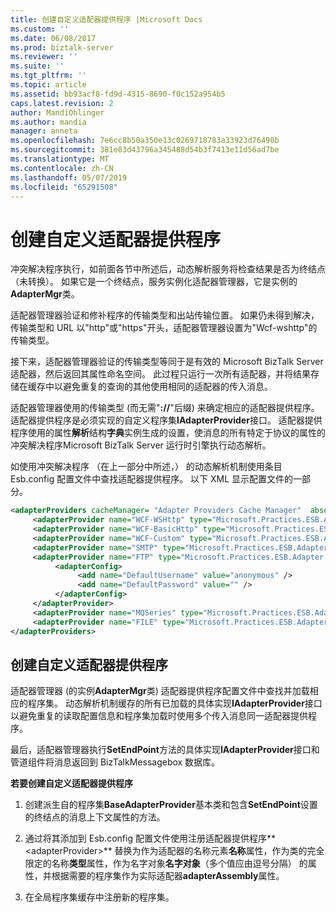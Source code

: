```yaml
---
title: 创建自定义适配器提供程序 |Microsoft Docs
ms.custom: ''
ms.date: 06/08/2017
ms.prod: biztalk-server
ms.reviewer: ''
ms.suite: ''
ms.tgt_pltfrm: ''
ms.topic: article
ms.assetid: bb93acf8-fd9d-4315-8690-f0c152a954b5
caps.latest.revision: 2
author: MandiOhlinger
ms.author: mandia
manager: anneta
ms.openlocfilehash: 7e6cc8b50a350e13c0269718783a33923d76490b
ms.sourcegitcommit: 381e83d43796a345488d54b3f7413e11d56ad7be
ms.translationtype: MT
ms.contentlocale: zh-CN
ms.lasthandoff: 05/07/2019
ms.locfileid: "65291508"
---
```

# <a name="creating-a-custom-adapter-provider"></a>创建自定义适配器提供程序
冲突解决程序执行，如前面各节中所述后，动态解析服务将检查结果是否为终结点 （未转换）。 如果它是一个终结点，服务实例化适配器管理器，它是实例的**AdapterMgr**类。  
  
 适配器管理器验证和修补程序的传输类型和出站传输位置。 如果仍未得到解决，传输类型和 URL 以"http"或"https"开头，适配器管理器设置为"Wcf-wshttp"的传输类型。  
  
 接下来，适配器管理器验证的传输类型等同于是有效的 Microsoft BizTalk Server 适配器，然后返回其属性命名空间。 此过程只运行一次所有适配器，并将结果存储在缓存中以避免重复的查询的其他使用相同的适配器的传入消息。  
  
 适配器管理器使用的传输类型 (而无需"**://**"后缀) 来确定相应的适配器提供程序。 适配器提供程序是必须实现的自定义程序集**IAdapterProvider**接口。 适配器提供程序使用的属性**解析**结构**字典**实例生成的设置，使消息的所有特定于协议的属性的冲突解决程序Microsoft BizTalk Server 运行时引擎执行动态解析。  
  
 如使用冲突解决程序 （在上一部分中所述，） 的动态解析机制使用条目 Esb.config 配置文件中查找适配器提供程序。 以下 XML 显示配置文件的一部分。  
  
```xml  
<adapterProviders cacheManager= "Adapter Providers Cache Manager"  absoluteExpiration="3600">  
     <adapterProvider name="WCF-WSHttp" type="Microsoft.Practices.ESB.Adapter.WcfWSHttp.AdapterProvider, Microsoft.Practices.ESB.Adapter.WcfWSHttp, Version=2.0.0.0, Culture=neutral, PublicKeyToken=c62dd63c784d6e22" moniker="Http,Https" />  
     <adapterProvider name="WCF-BasicHttp" type="Microsoft.Practices.ESB.Adapter.WcfBasicHttp.AdapterProvider, Microsoft.Practices.ESB.Adapter.WcfBasicHttp, Version=2.0.0.0, Culture=neutral, PublicKeyToken=c62dd63c784d6e22" moniker="Http,Https" />  
     <adapterProvider name="WCF-Custom" type="Microsoft.Practices.ESB.Adapter.WcfCustom.AdapterProvider, Microsoft.Practices.ESB.Adapter.WcfCustom, Version=2.0.0.0, Culture=neutral, PublicKeyToken=c62dd63c784d6e22" moniker="mssql" />  
     <adapterProvider name="SMTP" type="Microsoft.Practices.ESB.Adapter.SMTP.AdapterProvider, Microsoft.Practices.ESB.Adapter.SMTP, Version=2.0.0.0, Culture=neutral, PublicKeyToken=c62dd63c784d6e22" moniker="smtp" />  
     <adapterProvider name="FTP" type="Microsoft.Practices.ESB.Adapter.FTP.AdapterProvider, Microsoft.Practices.ESB.Adapter.FTP, Version=2.0.0.0, Culture=neutral, PublicKeyToken=c62dd63c784d6e22">  
          <adapterConfig>  
               <add name="DefaultUsername" value="anonymous" />  
               <add name="DefaultPassword" value="" />  
          </adapterConfig>  
     </adapterProvider>  
     <adapterProvider name="MQSeries" type="Microsoft.Practices.ESB.Adapter.MQSeries.AdapterProvider, Microsoft.Practices.ESB.Adapter.MQSeries, Version=2.0.0.0, Culture=neutral, PublicKeyToken=c62dd63c784d6e22" moniker="MQS" adapterAssembly="MQSeries, Version=3.0.1.0, Culture=neutral, PublicKeyToken=31bf3856ad364e35" />  
     <adapterProvider name="FILE" type="Microsoft.Practices.ESB.Adapter.FILE.AdapterProvider, Microsoft.Practices.ESB.Adapter.FILE, Version=2.0.0.0, Culture=neutral, PublicKeyToken=c62dd63c784d6e22" moniker="File" />  
</adapterProviders>  
```  
  
## <a name="creating-a-custom-adapter-provider"></a>创建自定义适配器提供程序  
 适配器管理器 (的实例**AdapterMgr**类) 适配器提供程序配置文件中查找并加载相应的程序集。 动态解析机制缓存的所有已加载的具体实现**IAdapterProvider**接口以避免重复的读取配置信息和程序集加载时使用多个传入消息同一适配器提供程序。  
  
 最后，适配器管理器执行**SetEndPoint**方法的具体实现**IAdapterProvider**接口和管道组件将消息返回到 BizTalkMessagebox 数据库。  
  
 **若要创建自定义适配器提供程序**  
  
1.  创建派生自的程序集**BaseAdapterProvider**基本类和包含**SetEndPoint**设置的终结点的消息上下文属性的方法。  
  
2.  通过将其添加到 Esb.config 配置文件使用注册适配器提供程序**\<adapterProvider\>** 替换为作为适配器的名称元素**名称**属性，作为类的完全限定的名称**类型**属性，作为名字对象**名字对象**（多个值应由逗号分隔） 的属性，并根据需要的程序集作为实际适配器**adapterAssembly**属性。  
  
3.  在全局程序集缓存中注册新的程序集。